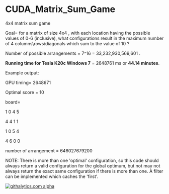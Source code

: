 CUDA_Matrix_Sum_Game
====================

4x4 matrix sum game


Goal= for a matrix of size 4x4 , with each location having the possible values of 0-6 (inclusive), what configurations result in the maximum number of 4 columns\rows\diagonals which sum to the value of 10 ?

Number of possible arrangements = 7^16 = 33,232,930,569,601 .

__Running time for Tesla K20c Windows 7__ = 2648761 ms or __44.14 minutes__.

Example output:

GPU timing= 2648671

Optimal score = 10
 
board= 

1  0  4  5

4  4  1  1 

1  0  5  4 

4  6  0  0 

number of arrangement = 646027679200


NOTE: There is more than one 'optimal' configuration, so this code should always return a valid configuration for the global optimum, but not may not always return the exact same configuration if there is more than one. A filter can be implemented which caches the 'first'.

 <script>
  (function(i,s,o,g,r,a,m){i['GoogleAnalyticsObject']=r;i[r]=i[r]||function(){
  (i[r].q=i[r].q||[]).push(arguments)},i[r].l=1*new Date();a=s.createElement(o),
  m=s.getElementsByTagName(o)[0];a.async=1;a.src=g;m.parentNode.insertBefore(a,m)
  })(window,document,'script','//www.google-analytics.com/analytics.js','ga');

  ga('create', 'UA-43459430-1', 'github.com');
  ga('send', 'pageview');

</script>

[![githalytics.com alpha](https://cruel-carlota.pagodabox.com/fe79efa82fdf02de1c921831f26f39e3 "githalytics.com")](http://githalytics.com/OlegKonings/CUDA_Matrix_Sum_Game)
